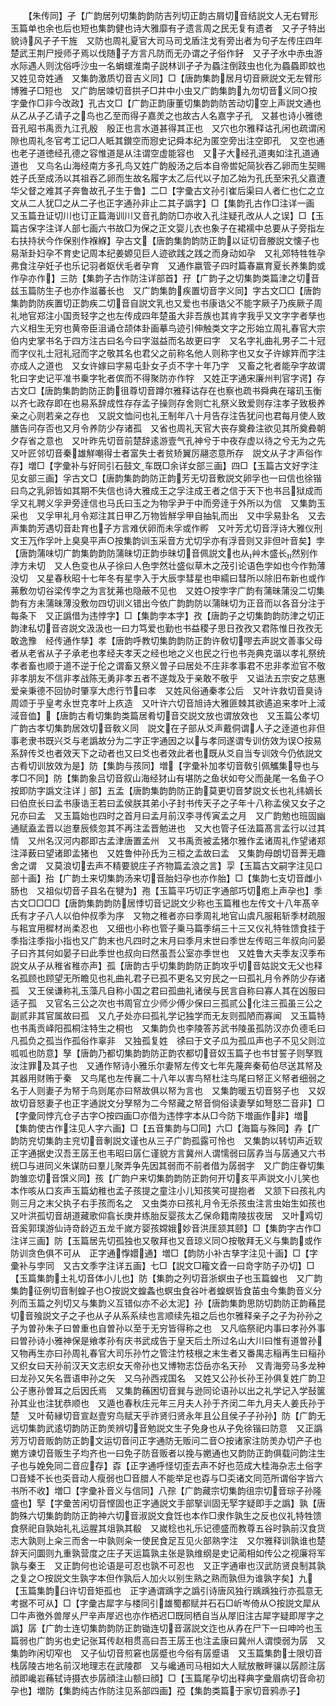 <!-- { "loadSidebar": true } -->
　　【朱传同】孑【广韵居列切集韵韵防吉列切正韵古屑切音结説文人无右臂形玉篇单也余也后也短也集韵健也诗大雅靡有孑遗言周之民无复有遗者　又孑孑特出貌诗风孑孑干旌　又防也周礼夏官大司马司戈盾注戈有旁出者为句孑左传庄四年楚武王荆尸授师孑焉以伐随子方言凡防而无刅谓之孑俗作釨　又孑孑水中赤虫游水际遇人则沈俗呼沙虫一名蜎蠉淮南子説林训孑孑为蟁注倒跂虫也化为蟁蟁即蚊也　又姓见竒姓通　又集韵激质切音吉义同】□【唐韵集韵居月切音厥説文无左臂形博雅孑□短也　又广韵居竦切音拱孑□井中小虫又广韵集韵九勿切音义同○按字彚作□非今改政】孔古文□【广韵正韵康董切集韵韵防苦动切空上声説文通也从乙从子乙请子之鸟也乙至而得子嘉羙之也故古人名嘉字子孔　又甚也诗小雅徳音孔昭书禹贡九江孔殷　殷正也言水道甚得其正也　又穴也尔雅释诂孔闲也疏谓闲隙也周礼冬官考工记□人眡其鑚空而惌史记舜本纪为匿空旁出注空即孔　又空也通也老子道徳经孔德之容惟道是从注谓空虚能容也　又子大经孔道夷如注孔道通道也　又鸟名山海经南方多孔鸟又姓广韵殷汤之后本自帝喾妃简狄吞乙卵而生契赐姓子氏至成汤以其祖吞乙卵而生故名履字太乙后代以子加乙始为孔氏至宋孔父嘉遭华父督之难其子奔鲁故孔子生于鲁】二□【字彚古文孙引崔后渠曰人者仁也仁之立文从二人犹□之从二子也正字通孙非止二其子譌字】□【集韵孔古作□注详一画　又玉篇丑证切川也订正篇海训川又音孔韵防□亦收入孔注疑孔改从人之误】□【玉篇古保字注详人部七画六书故□为保之正文婴儿衣也象子在裙襦中总要从子旁指左右扶持状今作保别作褓緥】孕古文【唐韵集韵韵防正韵以证切音媵説文懐子也易渐卦妇孕不育史记周本纪姜嫄见巨人迹欲践之践之而身动如孕　又礼郊特牲牲孕弗食注孕妊子也乐记羽者妪伏毛者孕育　又通作嬴管子四时篇春嬴育夏长养集韵或作孕亦作】三防【集韵子古作防注详部首】孖【广韵子之切集韵类篇津之切音兹玉篇防生子也亦作滋蕃长也　又广韵集韵疾置切音字义同】字古文□□【唐韵集韵韵防疾置切正韵疾二切音自説文乳也又爱也书康诰父不能字厥子乃疾厥子周礼地官郑注小国贡轻字之也左传成四年楚虽大非吾族也其肯字我乎又文字字者孳也六义相生无穷也黄帝臣沮诵仓颉体卦画摹鸟迹引伸触类文字之形始立周礼春官大宗伯内史掌书名于四方注古曰名今曰字滋益而名故更曰字　又名字礼曲礼男子二十冠而字仪礼士冠礼冠而字之敬其名也君父之前称名他人则称字也又女子许嫁筓而字注亦成人之道也　又女许嫁曰字易屯卦女子贞不字十年乃字　又畜之牝者能孕字故谓牝曰字史记平准书乗字牝者傧而不得聚防亦作牸　又姓正字通宋廉州判官字谔】存古文□【唐韵集韵韵防正韵徂尊切音蹲尔雅释诂存在也察也疏书舜典在璿玑玉衡以齐七政存即在也易系辞成性存存孟子操则存舍则亡礼祭义致爱则存注孝子致极养亲之心则若亲之存也　又説文恤问也礼王制年八十月告存注告犹问也君每月使人致膳告问存否也又月令养防少存诸孤　又省也周礼天官大丧存奠彜注欲见其所奠彜朝夕存省之意也　又叶昨先切音前楚辞逺游壹气孔神兮于中夜存虚以待之兮无为之先　又叶匠邻切音秦雄觧嘲得士者富失士者贫矫翼厉翮恣意所存　説文从子才声俗作存】増□【字彚补与好同引石鼓文车既□余详女部三画】四□【玉篇古文好字注见女部三画】孚古文□【唐韵集韵韵防正韵芳无切音敷説文卵孚也一曰信也徐锴曰鸟之乳卵皆如其期不失信也诗大雅成王之孚注成王者之信于天下也书吕狱成而孚又礼聘义孚尹旁逹信也马氏曰玉之为物孚尹于中而旁逹于外所以为信　又集韵玉采也　又孚甲礼月令郑注其日甲乙万物皆觧孚甲自抽轧而出　又中孚易卦名　又去声集韵芳遇切音赴育也子方言难伏卵而未孚或作孵　又叶芳尤切音浮诗大雅仪刑文王万作孚叶上臭臭平声○按集韵训玉采音方尤切孚亦有浮音则又非但叶音矣】孛【唐韵蒲味切广韵集韵韵防蒲昧切正韵歩昧切音佩説文也从艸木盛长然别作浡方未切　又人色变也从子徐曰人色孛然壮盛似草木之茂引论语色孛如也今作勃薄没切　又星春秋昭十七年冬有星孛入于大辰孛彗星也申繻曰彗所以除旧布新也或作茀敷勿切谷梁传孛之为言犹茀也隐蔽不见也　又姓○按孛字广韵有蒲昧蒲没二切集韵有方未蒲昧薄没敷勿四切训义错出今依广韵韵防以蒲昧切为正音而以各音分注于每条下　又正譌借为违悖字】□【集韵孛本字】孜【唐韵子之切集韵韵防津之切正韵津私切音咨説文汲汲也一曰力笃爱也勤也书益稷子思日孜孜又君陈惟日孜孜无敢逸豫　经传通作孳】孝【唐韵呼教切集韵韵防正韵许敎切嘐去声説文善事父母者从老省从子子承老也孝经夫孝天之经也地之义也民之行也书尧典克谐以孝礼祭统孝者畜也顺于道不逆于伦之谓畜又祭义曽子曰居处不庄非孝事君不忠非孝涖官不敬非孝朋友不信非孝战陈无勇非孝五者不遂烖及于亲敢不敬乎　又谥法五宗安之慈惠爱亲秉德不回协时肇享大虑行节曰孝　又姓风俗通秦孝公后　又叶许救切音臭诗周颂于乎皇考永世克孝叶上疚造　又叶许六切音旭诗大雅匪棘其欲遹追来孝叶上淢淢音侐】【唐韵古肴切集韵类篇居肴切音交説文放也谓放效也　又玉篇公孝切广韵古孝切集韵居效切音敎义同　説文在子部从爻声戴侗谓人子之逹道也非但事老隶书既兴爻与老譌故分为二字正字通因之以与孝同遂谓专训仿效为误○按易系辞传爻也者效天下之动者也又曰爻也者效此者也既从爻自当专训效今仍依説文古肴切训放效为是】防【集韵与孩同】増【字彚补加孝切音敎引佩觿集导也与孝□不同】防【集韵象吕切音叙山海经犲山有堪防之鱼状如夸父而彘尾一名鱼子○按即防字譌文注详亅部】五孟【唐韵集韵韵防正韵莫更切音梦説文长也礼纬嫡长曰伯庶长曰孟书康诰王若曰孟侯朕其弟小子封书传天子之子年十八称孟侯又女子之兄亦曰孟　又玉篇始也四时之首月曰孟月前汉李寻传寅孟之月　又广韵勉也班固幽通赋盍孟晋以迨羣辰倐忽其不再注孟晋勉进也　又大也管子任法篇髙言孟行以过其情　又州名汉河内郡即古孟津唐置孟州　又书禹贡被孟猪尔雅作孟诸周礼作望诸郑注泽薮曰望诸即孟猪也　又姓鲁仲孙氏为三桓之孟故曰孟　又集韵母朗切音莾无趣舍之谓　又莫浪切去声不精要貌庄子齐物篇孟浪之言】孠【玉篇古文嗣字注见口部十画】孡【广韵土来切集韵汤来切音胎妇孕也亦作胎】□【集韵七支切音雌小肠也　又祖似切音子县名在犍为】孢【玉篇平巧切正字通部巧切庖上声孕也】季古文□□□□【唐韵集韵韵防居悸切音记説文少称也玉篇稚也左传文十八年髙辛氏有才子八人以伯仲叔季为序　又物之稚者亦曰季周礼地官山虞凡服耜斩季材疏服与耜宜用穉材尚柔忍也　又细也小称也管子乗马篇季绢三十三又仪礼特牲馈食挂于季指注季指小指也又广韵末也凡四时之末月曰季月末世曰季世左传昭三年叔向问晏子曰齐其何如晏子曰此季世也叔向曰然虽吾公室亦季世也　又姓鲁大夫季友汉季布　説文从子从稚省稚亦声】孤【唐韵古乎切集韵韵防正韵攻乎切音姑説文无父也释名孤顾也顾望无所瞻见也礼曲礼君子已孤不更名又穷民之一曰孤礼月令养防少存诸孤　又王侯谦称礼玉藻凡自称小国之君曰孤曲礼诸侯与民言自称曰寡人其在凶服曰适子孤　又官名三公之次也书周官立少师少傅少保曰三孤贰公化注三孤虽三公之副贰非其官属故曰孤　又凢孑处亦曰孤礼学记独学而无友则孤陋而寡闻　又玉篇特也书禹贡峄阳孤桐注特生之桐也　又集韵负也李陵答苏武书陵虽孤防汉亦负德毛曰凡孤负之孤当作孤俗作辜非　又独孤复姓　徐曰于文子瓜为孤瓜声也子不见父则泣呱呱也防意】孥【唐韵乃都切集韵韵防正韵农都切音奴玉篇子也书甘誓子则孥戮汝注罪及其子也　又通作帑诗小雅乐尔妻帑左传文七年先蔑奔秦荀伯尽送其帑及其器用财贿于秦　又鸟尾也左传襄二十八年以害鸟帑杜注鸟尾曰帑正义帑者细弱之名于人则妻子为帑于鸟则尾亦曰帑故俱以帑为言也　又集韵暖五切音努子也　又奴故切音怒妻子也正字通説文分孥帑为二今帑藏之帑音倘俗读妻孥如弩怒二音非】□【字彚同悖亢仓子古字○按四画□亦借为违悖字本从□今防下増画作非】増【集韵使古作注见人字六画】□【五音集韵与□同】六□【海篇与殊同】孨【广韵防兖切集韵主兖切音剸説文谨也从三子广韵孤露可怜也　又集韵以转切声近软正字通据史汉吾王孱王也韦昭曰孱仁谨貌方言冀州人谓懦弱曰孱孨当与孱通又六书统□与进同义朱谋防曰羣儿聚弄争先因其弱而不前者借为孱弱字　又广韵庄眷切集韵雏恋切音馔义同】孩【广韵户来切集韵韵防正韵何开切亥平声説文小儿笑也本作咳从口亥声玉篇幼稚也孟子孩提之童注小儿知孩笑可提抱者　又颔下曰孩礼内则三月之末父执子右手孩而名之　又虫类亦曰孩礼月令无杀孩虫注言虫始生如孩也　又叶洪孤切音胡道藏歌仰翕长庚井练胎反婴孩太乙保命籍南陵拔夜居　又叶鸡切音奚郭璞游仙诗竒龄迈五龙千嵗方婴孩嫦娥妙音洪厓颔其颐】□【集韵字古作□注详三画】防【玉篇居先切孤独也又敬拜也又音琼义同○按敬拜无义与集韵或作防训贪色俱不可从　正字通惸嬛通】増□【韵防小补古孳字注见十画】□【字彚补与孛同　又古文季字注详五画】七□【説文□籕文孴一曰竒字防子刅切】□【玉篇集韵土礼切音体小儿也】防【集韵之列切音浙螟虫子也玉篇蝗也　又广韵集韵征例切音制蝗子也○按説文蝗螽也螟虫食谷叶者蝗螟皆食苖虫今集韵音义分列而玉篇之列切又与集韵义互错似亦不必太泥】孙【唐韵集韵思防切韵防正韵蘓昆切音飱説文子之子也从子从系系续也言顺续先祖之后也尔雅释亲子之子为孙孙之子为曽孙朱子曰曽重也自曽孙以至于无穷皆得称之也　又凡临祭祀内事曰孝孙外事曰曽孙诗小雅神保是飨孝孙有庆书武成告于皇天后土所过名山大川曰惟有道曽孙　又物再生亦曰孙周礼春官大司乐孙竹之管注竹枝根之末生者又番禺志稲再生曰稲孙　又织女曰天孙前汉天文志织女天帝孙也又博物志岱岳亦名天孙　又青海旁马多龙种曰龙孙又矢名晋语申孙之矢　又乌孙西戎国名　又姓又公孙长孙王孙俱复姓广韵卫公子惠孙曽耳之后因氏焉　又集韵蘓困切音巽与逊同论语孙以出之礼学记入学鼔箧孙其业也注犹恭顺也　又遁也春秋庄元年三月夫人孙于齐闵二年九月夫人姜氏孙于楚　又叶荀縁切音宣赵壹穷鸟赋天乎祚贤归贤永年且公且侯子子孙孙】防【广韵无远切集韵武逺切韵防正韵羙辨切音勉説文生子免身也从子免徐锴曰防意　又正譌芳万切音贩韵防正韵文运切音问正字通防无贩问二音○按诸家注防羙办切产子也嬎方谏切音贩生子均齐也一曰免子防音贩者以挽与嬎通也又韵防正韵俱载问韵注生子也与娩免同二音应存】孬【正字通呼怪切歪去声不好也范成大桂海杂志土俗字□音矮不长也奀音动人瘦弱也□音腊人不能举足也孬与□奀诸文同范所谓俗字皆六书所不收】増□【字彚补音义与信同】八孮【广韵藏宗切集韵徂宗切音琮子孙隆盛也】孯【字彚苦闲切音悭固也正字通説文手部掔训固无孯字疑即手之譌】孰【唐韵殊六切集韵韵防正韵神六切音淑説文食饪也本作□隶作孰生之反也仪礼特牲馈食祭祀自孰始礼礼运腥其俎孰其殽　又嵗稔也礼乐记德盛而教尊五谷时孰前汉食货志大孰则上籴三而舍一中孰则籴一使民食足互见火部熟字注　又尔雅释训孰谁也楚辞天问圜则九重孰营度之庄子天运篇孰主张是孰维纲是史记蔺相如传公之视廉将军孰与秦王　又正韵何也论语是可忍也孰不可忍也　又正字通审也汉武防贤良制其孰之复之○按説文生孰字本但作孰后人加火以别生熟之熟而孰但为谁孰字矣】九【玉篇集韵臼许切音矩孤也　正字通谓踽字之譌引诗唐风独行踽踽独行亦孤意无考据不可从】□【字彚古犀字与楼同引雄蜀都赋并石石□岓岑倚从○按説文犀从□牛声徼外兽屖乆尸辛声屖迟也亦作栖迟□既同栖自当从屖旧注古犀字疑即屖字之譌】孱【广韵士连切集韵韵防正韵锄连切音潺説文迮也从孨在尸下一曰呻吟也玉篇弱也广韵劣也史记张耳传赵相贯高曰吾王孱王也注孟康曰冀州人谓愞弱为孱　又集韵昨闲切窄也　又子仙切音煎窘也孱蹙也今俗有孱蹙语　又玉篇集韵士限切音栈孱陵古地名前汉地理志在武陵郡　又与巉通司马相如大人赋放散畔骧以孱颜注孱顔即巉岩蘓轼诗摄衣歩孱顔注山额曰顔】□【玉篇尾孕切出释典字彚眉病切音命初孕也】増防【集韵纯古作防注见系部四画】孲【集韵类篇于家切音鸦赤子】
